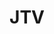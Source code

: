---
title: JTV
crosslinks:
- FUJITVLive
- mechaike
- plexshares
- japaneseresources
- ShadowBan
- JDorama
- JapaneseGameShows
- gamecentercx
---